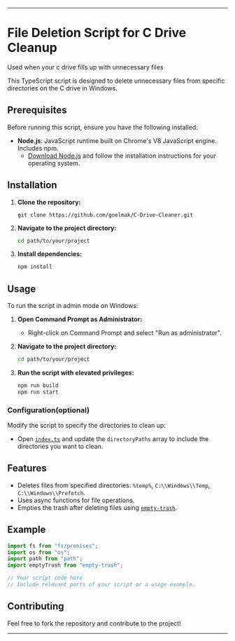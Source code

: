 
---

# File Deletion Script for C Drive Cleanup

Used when your c drive fills up with unnecessary files

This TypeScript script is designed to delete unnecessary files from specific directories on the C drive in Windows.

## Prerequisites

Before running this script, ensure you have the following installed:

- **Node.js**: JavaScript runtime built on Chrome's V8 JavaScript engine. Includes npm.
  - [Download Node.js](https://nodejs.org/) and follow the installation instructions for your operating system.

## Installation

1. **Clone the repository:**
   ```
   git clone https://github.com/goelmak/C-Drive-Cleaner.git
   ```

2. **Navigate to the project directory:**
   ```bash
   cd path/to/your/project
   ```

3. **Install dependencies:**
   ```bash
   npm install
   ```

## Usage
To run the script in admin mode on Windows:

1. **Open Command Prompt as Administrator:**
   - Right-click on Command Prompt and select "Run as administrator".

2. **Navigate to the project directory:**
   ```bash
   cd path/to/your/project
   ```

3. **Run the script with elevated privileges:**
   ```bash
   npm run build
   npm run start
   ```

### Configuration(optional)

Modify the script to specify the directories to clean up:

- Open [`index.ts`](./index.ts) and update the `directoryPaths` array to include the directories you want to clean.

## Features

- Deletes files from specified directories: `%temp%`, `C:\\Windows\\Temp`, `C:\\Windows\\Prefetch`.
- Uses async functions for file operations.
- Empties the trash after deleting files using [`empty-trash`](https://www.npmjs.com/package/empty-trash).

## Example

```typescript
import fs from "fs/promises";
import os from "os";
import path from "path";
import emptyTrash from "empty-trash";

// Your script code here
// Include relevant parts of your script or a usage example.
```

## Contributing

Feel free to fork the repository and contribute to the project!

---
